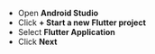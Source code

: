 - Open **Android Studio** 
- Click **+ Start a new Flutter project**
- Select **Flutter Application**
- Click **Next**